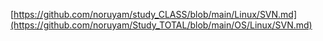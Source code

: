 [https://github.com/noruyam/study_CLASS/blob/main/Linux/SVN.md](https://github.com/noruyam/Study_TOTAL/blob/main/OS/Linux/SVN.md)
